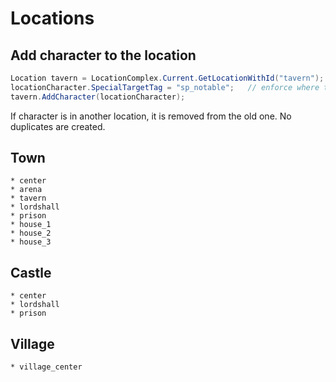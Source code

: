 # Locations

## Add character to the location

``` cs
Location tavern = LocationComplex.Current.GetLocationWithId("tavern");
locationCharacter.SpecialTargetTag = "sp_notable";   // enforce where to place it
tavern.AddCharacter(locationCharacter);
```

If character is in another location, it is removed from the old one. No duplicates are created.

## Town

    * center
    * arena
    * tavern
    * lordshall
    * prison
    * house_1
    * house_2
    * house_3

## Castle

    * center
    * lordshall
    * prison

## Village

    * village_center


